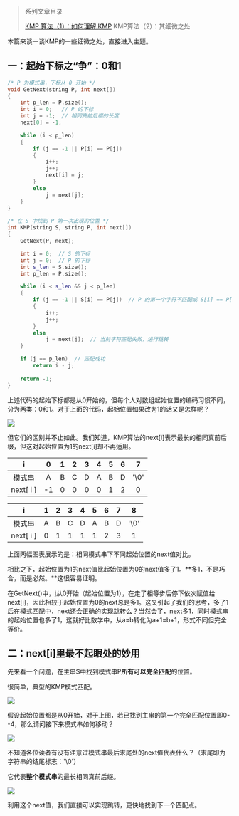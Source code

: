 >系列文章目录
>
>[KMP 算法（1）：如何理解 KMP](https://61mon.com/index.php/archives/183/)
>KMP算法（2）：其细微之处

本篇来谈一谈KMP的一些细微之处，直接进入主题。


<!--more-->


## 一：起始下标之“争”：0和1
```c++
/* P 为模式串，下标从 0 开始 */
void GetNext(string P, int next[])
{
    int p_len = P.size();
    int i = 0;   // P 的下标
    int j = -1;  // 相同真前后缀的长度
    next[0] = -1;

    while (i < p_len)
    {
        if (j == -1 || P[i] == P[j])
        {
            i++;
            j++;
            next[i] = j;
        }
        else
            j = next[j];
    }
}

/* 在 S 中找到 P 第一次出现的位置 */
int KMP(string S, string P, int next[])
{
    GetNext(P, next);

    int i = 0;  // S 的下标
    int j = 0;  // P 的下标
    int s_len = S.size();
    int p_len = P.size();

    while (i < s_len && j < p_len)
    {
        if (j == -1 || S[i] == P[j])  // P 的第一个字符不匹配或 S[i] == P[j]
        {
            i++;
            j++;
        }
        else
            j = next[j];  // 当前字符匹配失败，进行跳转
    }

    if (j == p_len)  // 匹配成功
        return i - j;
    
    return -1;
}
```
上述代码的起始下标都是从0开始的，但每个人对数组起始位置的编码习惯不同，分为两类：0和1。对于上面的代码，起始位置如果改为1的话又是怎样呢？

![](https://61mon.com/images/illustrations/KMP/16.png)

但它们的区别并不止如此。我们知道，KMP算法的next[i]表示最长的相同真前后缀，但这对起始位置为1的next[i]却不再适用。

|     i     |  0   |  1   |  2   |  3   |  4   |  5   |  6   |   7   |
| :-------: | :--: | :--: | :--: | :--: | :--: | :--: | :--: | :---: |
|    模式串    |  A   |  B   |  C   |  D   |  A   |  B   |  D   | '\\0' |
| next[ i ] |  -1  |  0   |  0   |  0   |  0   |  1   |  2   |   0   |

|     i     |  1   |  2   |  3   |  4   |  5   |  6   |  7   |   8   |
| :-------: | :--: | :--: | :--: | :--: | :--: | :--: | :--: | :---: |
|    模式串    |  A   |  B   |  C   |  D   |  A   |  B   |  D   | '\\0' |
| next[ i ] |  0   |  1   |  1   |  1   |  1   |  2   |  3   |   1   |

上面两幅图表展示的是：相同模式串下不同起始位置的next值对比。

相比之下，起始位置为1的next值比起始位置为0的next值多了1。**多1，不是巧合，而是必然。**这很容易证明。

在GetNext()中，j从0开始（起始位置为1），在走了相等步后停下依次赋值给next[i]，因此相较于起始位置为0的next总是多1。这又引起了我们的思考，多了1后在模式匹配中，next还会正确的实现跳转么？当然会了，next多1，同时模式串的起始位置也多了1，这就好比数学中，从a=b转化为a+1=b+1，形式不同但完全等价。

## 二：next[i]里最不起眼处的妙用
先来看一个问题，在主串S中找到模式串P**所有可以完全匹配**的位置。

很简单，典型的KMP模式匹配。

![](https://61mon.com/images/illustrations/KMP/17.png)

假设起始位置都是从0开始，对于上图，若已找到主串的第一个完全匹配位置即0--4，那么请问接下来模式串如何移动？

![](https://61mon.com/images/illustrations/KMP/18.png)

不知道各位读者有没有注意过模式串最后末尾处的next值代表什么？（末尾即为字符串的结尾标志：'\\0'）

它代表**整个模式串**的最长相同真前后缀。

![](https://61mon.com/images/illustrations/KMP/19.png)

利用这个next值，我们直接可以实现跳转，更快地找到下一个匹配点。
